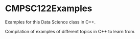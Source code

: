 # CMPSC122Examples
Examples for this Data Science class in C++.

Compilation of examples of different topics in C++ to learn from.
